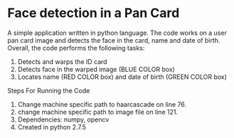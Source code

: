 # Face detection in a Pan Card
A simple application written in python language. The code works on a user pan card image and detects the face in the card, name and date of birth.
Overall, the code performs the following tasks:
1) Detects and warps the ID card
2) Detects face in the warped image (BLUE COLOR box)
3) Locates name (RED COLOR box) and date of birth (GREEN COLOR box)

Steps For Running the Code

1) Change machine specific path to haarcascade on line 76.      
2) change machine specific path to image file on line 121.     
3) Dependencies: numpy, opencv        
4) Created in python 2.7.5      
